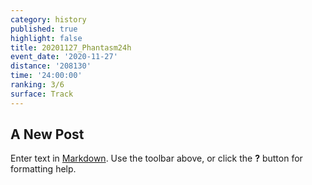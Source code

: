 ```yaml
---
category: history
published: true
highlight: false
title: 20201127_Phantasm24h
event_date: '2020-11-27'
distance: '208130'
time: '24:00:00'
ranking: 3/6
surface: Track
---
```

## A New Post

Enter text in [Markdown](http://daringfireball.net/projects/markdown/). Use the toolbar above, or click the **?** button for formatting help.
